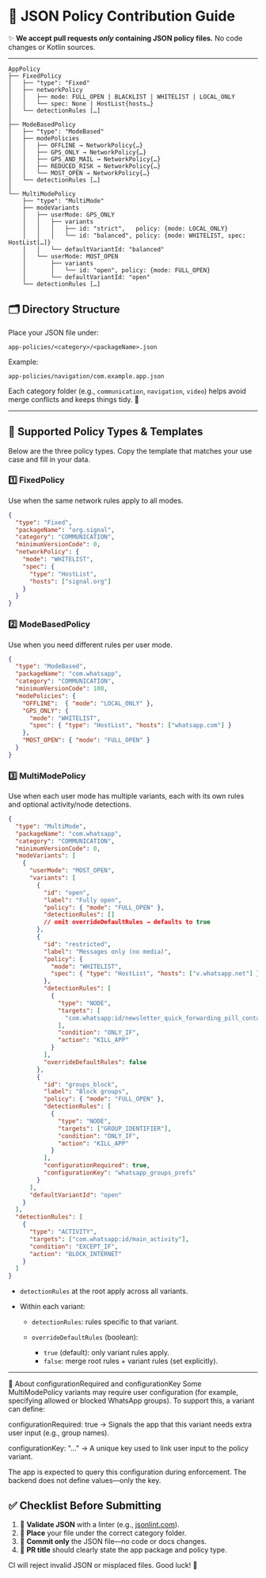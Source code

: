 # 📄 JSON Policy Contribution Guide

✨ **We accept pull requests *only* containing JSON policy files.** No code changes or Kotlin sources.

---

```text
AppPolicy
├── FixedPolicy
│   ├── "type": "Fixed"
│   ├── networkPolicy
│   │   ├── mode: FULL_OPEN | BLACKLIST | WHITELIST | LOCAL_ONLY
│   │   └── spec: None | HostList{hosts…}
│   └── detectionRules […]
│
├── ModeBasedPolicy
│   ├── "type": "ModeBased"
│   ├── modePolicies
│   │   ├── OFFLINE → NetworkPolicy{…}
│   │   ├── GPS_ONLY → NetworkPolicy{…}
│   │   ├── GPS_AND_MAIL → NetworkPolicy{…}
│   │   ├── REDUCED_RISK → NetworkPolicy{…}
│   │   └── MOST_OPEN → NetworkPolicy{…}
│   └── detectionRules […]
│
└── MultiModePolicy
    ├── "type": "MultiMode"
    ├── modeVariants
    │   ├── userMode: GPS_ONLY
    │   │   ├── variants
    │   │   │   ├── id: "strict",   policy: {mode: LOCAL_ONLY}
    │   │   │   └── id: "balanced", policy: {mode: WHITELIST, spec: HostList[…]}
    │   │   └── defaultVariantId: "balanced"
    │   └── userMode: MOST_OPEN
    │       ├── variants
    │       │   └── id: "open", policy: {mode: FULL_OPEN}
    │       └── defaultVariantId: "open"
    └── detectionRules […]
```

## 🗂️ Directory Structure

Place your JSON file under:

```
app-policies/<category>/<packageName>.json
```

Example:

```
app-policies/navigation/com.example.app.json
```

Each category folder (e.g., `communication`, `navigation`, `video`) helps avoid merge conflicts and keeps things tidy. 🚀

---

## 📐 Supported Policy Types & Templates

Below are the three policy types. Copy the template that matches your use case and fill in your data.

### 1️⃣ FixedPolicy

Use when the same network rules apply to all modes.

```json
{
  "type": "Fixed",
  "packageName": "org.signal",
  "category": "COMMUNICATION",
  "minimumVersionCode": 0,
  "networkPolicy": {
    "mode": "WHITELIST",
    "spec": {
      "type": "HostList",
      "hosts": ["signal.org"]
    }
  }
}
```

### 2️⃣ ModeBasedPolicy

Use when you need different rules per user mode.

```json
{
  "type": "ModeBased",
  "packageName": "com.whatsapp",
  "category": "COMMUNICATION",
  "minimumVersionCode": 100,
  "modePolicies": {
    "OFFLINE":  { "mode": "LOCAL_ONLY" },
    "GPS_ONLY": {
      "mode": "WHITELIST",
      "spec": { "type": "HostList", "hosts": ["whatsapp.com"] }
    },
    "MOST_OPEN": { "mode": "FULL_OPEN" }
  }
}
```

### 3️⃣ MultiModePolicy

Use when each user mode has multiple variants, each with its own rules and optional activity/node detections.

```json
{
  "type": "MultiMode",
  "packageName": "com.whatsapp",
  "category": "COMMUNICATION",
  "minimumVersionCode": 0,
  "modeVariants": [
    {
      "userMode": "MOST_OPEN",
      "variants": [
        {
          "id": "open",
          "label": "Fully open",
          "policy": { "mode": "FULL_OPEN" },
          "detectionRules": []
          // omit overrideDefaultRules → defaults to true
        },
        {
          "id": "restricted",
          "label": "Messages only (no media)",
          "policy": {
            "mode": "WHITELIST",
            "spec": { "type": "HostList", "hosts": ["v.whatsapp.net"] }
          },
          "detectionRules": [
            {
              "type": "NODE",
              "targets": [
                "com.whatsapp:id/newsletter_quick_forwarding_pill_container_key"
              ],
              "condition": "ONLY_IF",
              "action": "KILL_APP"
            }
          ],
          "overrideDefaultRules": false
        },
        {
          "id": "groups_block",
          "label": "Block groups",
          "policy": { "mode": "FULL_OPEN" },
          "detectionRules": [
            {
              "type": "NODE",
              "targets": ["GROUP_IDENTIFIER"],
              "condition": "ONLY_IF",
              "action": "KILL_APP"
            }
          ],
          "configurationRequired": true,
          "configurationKey": "whatsapp_groups_prefs"
        }
      ],
      "defaultVariantId": "open"
    }
  ],
  "detectionRules": [
    {
      "type": "ACTIVITY",
      "targets": ["com.whatsapp:id/main_activity"],
      "condition": "EXCEPT_IF",
      "action": "BLOCK_INTERNET"
    }
  ]
}
```

* `detectionRules` at the root apply across all variants.
* Within each variant:

    * `detectionRules`: rules specific to that variant.
    * `overrideDefaultRules` (boolean):

        * `true` (default): only variant rules apply.
        * `false`: merge root rules + variant rules (set explicitly).

---

🧩 About configurationRequired and configurationKey
Some MultiModePolicy variants may require user configuration (for example, specifying allowed or blocked WhatsApp groups). To support this, a variant can define:

configurationRequired: true → Signals the app that this variant needs extra user input (e.g., group names).

configurationKey: "..." → A unique key used to link user input to the policy variant.

The app is expected to query this configuration during enforcement. The backend does not define values—only the key.



## ✅ Checklist Before Submitting

1. 🔎 **Validate JSON** with a linter (e.g., [jsonlint.com](https://jsonlint.com/)).
2. 📂 **Place** your file under the correct category folder.
3. 📜 **Commit only** the JSON file—no code or docs changes.
4. 📝 **PR title** should clearly state the app package and policy type.

CI will reject invalid JSON or misplaced files. Good luck! 🙌
